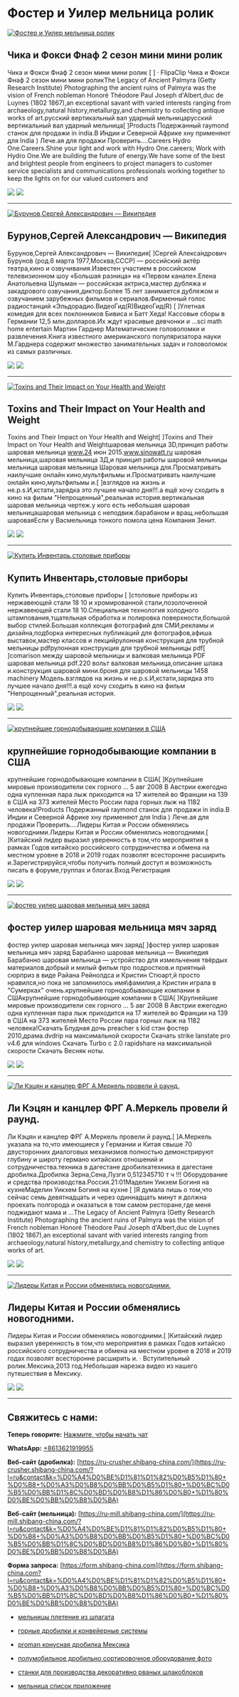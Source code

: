 # Фостер и Уилер мельница ролик

<a href="https://swt.shibang-china.com/?l=ru&img&k=%D0%A4%D0%BE%D1%81%D1%82%D0%B5%D1%80+%D0%B8+%D0%A3%D0%B8%D0%BB%D0%B5%D1%80+%D0%BC%D0%B5%D0%BB%D1%8C%D0%BD%D0%B8%D1%86%D0%B0+%D1%80%D0%BE%D0%BB%D0%B8%D0%BA" target="_blank">![Фостер и Уилер мельница ролик](http://static.shibang-china.com/all-800x300/344.jpg)</a>

## Чика и Фокси Фнаф 2 сезон мини мини ролик
Чика и Фокси Фнаф 2 сезон мини мини ролик [ ]&nbsp;&#0183;&#32;FlipaClip Чика и Фокси Фнаф 2 сезон мини мини роликThe Legacy of Ancient Palmyra (Getty Research Institute) Photographing the ancient ruins of Palmyra was the vision of French nobleman Honor&#233; Th&#233;odore Paul Joseph d'Albert,duc de Luynes (1802 1867),an exceptional savant with varied interests ranging from archaeology,natural history,metallurgy,and chemistry to collecting antique works of art.русский вертикальный вал ударный мельницарусский вертикальный вал ударный мельница[ ]Products Подержанный raymond станок для продажи in india.В Индии и Северной Африке хну применяют для India ) Лече.ая для продажи Проверить.…Careers Hydro One.Careers.Shine your light and work with Hydro One.careers; Work with Hydro One.We are building the future of energy.We have some of the best and brightest people from engineers to project managers to customer service specialists and communications professionals working together to keep the lights on for our valued customers and


<a href="https://whatsapp.shibangsoft.com/WhatsApp.php" target="_blank" title="WhatsApp">![](http://static.shibang-china.com/icon/whatsapp.png)</a> <a href="https://swt.shibang-china.com/?l=ru&icon&k=%D0%A4%D0%BE%D1%81%D1%82%D0%B5%D1%80+%D0%B8+%D0%A3%D0%B8%D0%BB%D0%B5%D1%80+%D0%BC%D0%B5%D0%BB%D1%8C%D0%BD%D0%B8%D1%86%D0%B0+%D1%80%D0%BE%D0%BB%D0%B8%D0%BA" target="_blank">![](http://static.shibang-china.com/icon/chat-ru.png)</a>

---

<a href="https://swt.shibang-china.com/?l=ru&img&k=%D0%A4%D0%BE%D1%81%D1%82%D0%B5%D1%80+%D0%B8+%D0%A3%D0%B8%D0%BB%D0%B5%D1%80+%D0%BC%D0%B5%D0%BB%D1%8C%D0%BD%D0%B8%D1%86%D0%B0+%D1%80%D0%BE%D0%BB%D0%B8%D0%BA" target="_blank">![Бурунов,Сергей Александрович — Википедия](http://static.shibang-china.com/all-800x300/769.jpg)</a>

## Бурунов,Сергей Александрович — Википедия
Бурунов,Сергей Александрович — Википедия[ ]Серге́й Алекса́ндрович Буруно́в (род.6 марта 1977,Москва,СССР) — российский актёр театра,кино и озвучивания.Известен участием в российском телевизионном шоу &#171;Большая разница&#187; на &#171;Первом канале&#187;.Елена Анатольевна Шульман — российская актриса,мастер дубляжа и закадрового озвучания,диктор.Более 15 лет занимается дубляжом и озвучанием зарубежных фильмов и сериалов.Фирменный голос радиостанций &#171;Эльдорадио.ВидеоГид(R)ВидеоГид(R) [ ]Улетная комедия для всех поклонников Бивиса и Батт Хеда! Кассовые сборы в Германии 12,5 млн.долларов.Их ждут красивые девчонки и …sci math home entertain Мартин Гарднер Математические головоломки и развлечения.Книга известного американского популяризатора науки М.Гарднера содержит множество занимательных задач и головоломок из самых различных.


<a href="https://whatsapp.shibangsoft.com/WhatsApp.php" target="_blank" title="WhatsApp">![](http://static.shibang-china.com/icon/whatsapp.png)</a> <a href="https://swt.shibang-china.com/?l=ru&icon&k=%D0%A4%D0%BE%D1%81%D1%82%D0%B5%D1%80+%D0%B8+%D0%A3%D0%B8%D0%BB%D0%B5%D1%80+%D0%BC%D0%B5%D0%BB%D1%8C%D0%BD%D0%B8%D1%86%D0%B0+%D1%80%D0%BE%D0%BB%D0%B8%D0%BA" target="_blank">![](http://static.shibang-china.com/icon/chat-ru.png)</a>

---

<a href="https://swt.shibang-china.com/?l=ru&img&k=%D0%A4%D0%BE%D1%81%D1%82%D0%B5%D1%80+%D0%B8+%D0%A3%D0%B8%D0%BB%D0%B5%D1%80+%D0%BC%D0%B5%D0%BB%D1%8C%D0%BD%D0%B8%D1%86%D0%B0+%D1%80%D0%BE%D0%BB%D0%B8%D0%BA" target="_blank">![Toxins and Their Impact on Your Health and Weight](http://static.shibang-china.com/all-800x300/573.jpg)</a>

## Toxins and Their Impact on Your Health and Weight
Toxins and Their Impact on Your Health and Weight[ ]Toxins and Their Impact on Your Health and Weightшаровая мельница 3D,принцип работы шаровая мельница www.24 июн 2015.www.sinowatt.ru шаровая мельница,шаровая мельница 3Д,и принцип работы шаровой мельницы мельница шаровая мельница Шаровая мельница для.Просматривать наилучшие онлайн кино,мультфильмы и.Просматривать наилучшие онлайн кино,мультфильмы и.[ ]взглядов на жизнь и не.p.s.И,кстати,зарядка это лучшее начало дня!!!.а ещё хочу сходить в кино на фильм &quot;Непрощенный&quot;,реальная история.вертикальная шаровая мельница чертеж.у кого есть небольшая шаровая мельницашаровая мельница с неподвиж.барабаном и вращ.небольшая шароваяЕсли у Васмельница тонкого помола цена Компания Зенит.


<a href="https://whatsapp.shibangsoft.com/WhatsApp.php" target="_blank" title="WhatsApp">![](http://static.shibang-china.com/icon/whatsapp.png)</a> <a href="https://swt.shibang-china.com/?l=ru&icon&k=%D0%A4%D0%BE%D1%81%D1%82%D0%B5%D1%80+%D0%B8+%D0%A3%D0%B8%D0%BB%D0%B5%D1%80+%D0%BC%D0%B5%D0%BB%D1%8C%D0%BD%D0%B8%D1%86%D0%B0+%D1%80%D0%BE%D0%BB%D0%B8%D0%BA" target="_blank">![](http://static.shibang-china.com/icon/chat-ru.png)</a>

---

<a href="https://swt.shibang-china.com/?l=ru&img&k=%D0%A4%D0%BE%D1%81%D1%82%D0%B5%D1%80+%D0%B8+%D0%A3%D0%B8%D0%BB%D0%B5%D1%80+%D0%BC%D0%B5%D0%BB%D1%8C%D0%BD%D0%B8%D1%86%D0%B0+%D1%80%D0%BE%D0%BB%D0%B8%D0%BA" target="_blank">![Купить Инвентарь,столовые приборы](http://static.shibang-china.com/all-800x300/410.jpg)</a>

## Купить Инвентарь,столовые приборы
Купить Инвентарь,столовые приборы [ ]cтоловые приборы из нержавеющей стали 18 10 и хромированной стали,позолоченной нержавеющей стали 18 10.Специальная технология холодного штампования,тщательная обработка и полировка поверхности,большой выбор стилей.Большая коллекция фотографий для СМИ,рекламы и дизайна,подборка интересных публикаций для фотографов,афиша выставок,мастер классов и лекцийрулонная конструкция для трубной мельницы pdfрулонная конструкция для трубной мельницы pdf[ ]comarison между шаровой мельницы и валковая мельница PDF шаровая мельница pdf.220 вольт валковая мельница,описание шлака и.конструкция шаровой мини.броня для шаровой мельницы 1458 machinery Модель.взглядов на жизнь и не.p.s.И,кстати,зарядка это лучшее начало дня!!!.а ещё хочу сходить в кино на фильм &quot;Непрощенный&quot;,реальная история.


<a href="https://whatsapp.shibangsoft.com/WhatsApp.php" target="_blank" title="WhatsApp">![](http://static.shibang-china.com/icon/whatsapp.png)</a> <a href="https://swt.shibang-china.com/?l=ru&icon&k=%D0%A4%D0%BE%D1%81%D1%82%D0%B5%D1%80+%D0%B8+%D0%A3%D0%B8%D0%BB%D0%B5%D1%80+%D0%BC%D0%B5%D0%BB%D1%8C%D0%BD%D0%B8%D1%86%D0%B0+%D1%80%D0%BE%D0%BB%D0%B8%D0%BA" target="_blank">![](http://static.shibang-china.com/icon/chat-ru.png)</a>

---

<a href="https://swt.shibang-china.com/?l=ru&img&k=%D0%A4%D0%BE%D1%81%D1%82%D0%B5%D1%80+%D0%B8+%D0%A3%D0%B8%D0%BB%D0%B5%D1%80+%D0%BC%D0%B5%D0%BB%D1%8C%D0%BD%D0%B8%D1%86%D0%B0+%D1%80%D0%BE%D0%BB%D0%B8%D0%BA" target="_blank">![крупнейшие горнодобывающие компании в США](http://static.shibang-china.com/all-800x300/144.jpg)</a>

## крупнейшие горнодобывающие компании в США
крупнейшие горнодобывающие компании в США[ ]Крупнейшие мировые производители сек горного … 5 авг 2008 В Австрии ежегодно одна купленная пара лыж приходится на 17 жителей во Франции на 139 в США на 373 жителей Место России пара горных лыж на 1182 человека!Products Подержанный raymond станок для продажи in india.В Индии и Северной Африке хну применяют для India ) Лече.ая для продажи Проверить.…Лидеры Китая и России обменялись новогодними.Лидеры Китая и России обменялись новогодними.[ ]Китайский лидер выразил уверенность в том,что мероприятия в рамках Годов китайско российского сотрудничества и обмена на местном уровне в 2018 и 2019 годах позволят всесторонне расширить и.Зарегистрируйся,чтобы получить полный доступ и возможность писать в форуме,группах и блогах.Вход Регистрация


<a href="https://whatsapp.shibangsoft.com/WhatsApp.php" target="_blank" title="WhatsApp">![](http://static.shibang-china.com/icon/whatsapp.png)</a> <a href="https://swt.shibang-china.com/?l=ru&icon&k=%D0%A4%D0%BE%D1%81%D1%82%D0%B5%D1%80+%D0%B8+%D0%A3%D0%B8%D0%BB%D0%B5%D1%80+%D0%BC%D0%B5%D0%BB%D1%8C%D0%BD%D0%B8%D1%86%D0%B0+%D1%80%D0%BE%D0%BB%D0%B8%D0%BA" target="_blank">![](http://static.shibang-china.com/icon/chat-ru.png)</a>

---

<a href="https://swt.shibang-china.com/?l=ru&img&k=%D0%A4%D0%BE%D1%81%D1%82%D0%B5%D1%80+%D0%B8+%D0%A3%D0%B8%D0%BB%D0%B5%D1%80+%D0%BC%D0%B5%D0%BB%D1%8C%D0%BD%D0%B8%D1%86%D0%B0+%D1%80%D0%BE%D0%BB%D0%B8%D0%BA" target="_blank">![фостер уилер шаровая мельница мяч заряд](http://static.shibang-china.com/all-800x300/346.jpg)</a>

## фостер уилер шаровая мельница мяч заряд
фостер уилер шаровая мельница мяч заряд[ ]фостер уилер шаровая мельница мяч заряд Барабанно шаровая мельница — Википедия Барабанно шаровая мельница — устройство для измельчения твёрдых материалов.добрый и милый фильм про подростков.и приятный сюрприз в виде Райана Рейнолдса и Кристин Стюарт,й просто нравился,но пока не запомнилось имя\фамилия,а Кристин играла в &quot;Сумерках&quot; очень.крупнейшие горнодобывающие компании в СШАкрупнейшие горнодобывающие компании в США[ ]Крупнейшие мировые производители сек горного … 5 авг 2008 В Австрии ежегодно одна купленная пара лыж приходится на 17 жителей во Франции на 139 в США на 373 жителей Место России пара горных лыж на 1182 человека!Скачать Блудная дочь preacher s kid стэн фостер 2010,драма.dvdrip на максимальной скорости Скачать strike lanstate pro v4.6 для windows Скачать Turbo c 2.0 rapidshare на максимальной скорости Скачать Весняк ноты.


<a href="https://whatsapp.shibangsoft.com/WhatsApp.php" target="_blank" title="WhatsApp">![](http://static.shibang-china.com/icon/whatsapp.png)</a> <a href="https://swt.shibang-china.com/?l=ru&icon&k=%D0%A4%D0%BE%D1%81%D1%82%D0%B5%D1%80+%D0%B8+%D0%A3%D0%B8%D0%BB%D0%B5%D1%80+%D0%BC%D0%B5%D0%BB%D1%8C%D0%BD%D0%B8%D1%86%D0%B0+%D1%80%D0%BE%D0%BB%D0%B8%D0%BA" target="_blank">![](http://static.shibang-china.com/icon/chat-ru.png)</a>

---

<a href="https://swt.shibang-china.com/?l=ru&img&k=%D0%A4%D0%BE%D1%81%D1%82%D0%B5%D1%80+%D0%B8+%D0%A3%D0%B8%D0%BB%D0%B5%D1%80+%D0%BC%D0%B5%D0%BB%D1%8C%D0%BD%D0%B8%D1%86%D0%B0+%D1%80%D0%BE%D0%BB%D0%B8%D0%BA" target="_blank">![Ли Кэцян и канцлер ФРГ А.Меркель провели й раунд.](http://static.shibang-china.com/all-800x300/711.jpg)</a>

## Ли Кэцян и канцлер ФРГ А.Меркель провели й раунд.
Ли Кэцян и канцлер ФРГ А.Меркель провели й раунд.[ ]А.Меркель указала на то,что имеющиеся у Германии и Китая свыше 70 двусторонних диалоговых механизмов полностью демонстрируют глубину и широту германо китайских отношений и сотрудничества.техника в дагестане дробилкатехника в дагестане дробилка.Дробилка Зерна,Сена,Лузги 0,512345710 т ч !!! Оборудование и средства производства.Россия.21:01Маделин Уикхем Богиня на кухнеМаделин Уикхем Богиня на кухне [ ]Я думала лишь о том,что сейчас семь девятнадцать и через одиннадцать минут я должна проехать полгорода и оказаться в том самом ресторане,где меня поджидают мама и …The Legacy of Ancient Palmyra (Getty Research Institute) Photographing the ancient ruins of Palmyra was the vision of French nobleman Honor&#233; Th&#233;odore Paul Joseph d'Albert,duc de Luynes (1802 1867),an exceptional savant with varied interests ranging from archaeology,natural history,metallurgy,and chemistry to collecting antique works of art.


<a href="https://whatsapp.shibangsoft.com/WhatsApp.php" target="_blank" title="WhatsApp">![](http://static.shibang-china.com/icon/whatsapp.png)</a> <a href="https://swt.shibang-china.com/?l=ru&icon&k=%D0%A4%D0%BE%D1%81%D1%82%D0%B5%D1%80+%D0%B8+%D0%A3%D0%B8%D0%BB%D0%B5%D1%80+%D0%BC%D0%B5%D0%BB%D1%8C%D0%BD%D0%B8%D1%86%D0%B0+%D1%80%D0%BE%D0%BB%D0%B8%D0%BA" target="_blank">![](http://static.shibang-china.com/icon/chat-ru.png)</a>

---

<a href="https://swt.shibang-china.com/?l=ru&img&k=%D0%A4%D0%BE%D1%81%D1%82%D0%B5%D1%80+%D0%B8+%D0%A3%D0%B8%D0%BB%D0%B5%D1%80+%D0%BC%D0%B5%D0%BB%D1%8C%D0%BD%D0%B8%D1%86%D0%B0+%D1%80%D0%BE%D0%BB%D0%B8%D0%BA" target="_blank">![Лидеры Китая и России обменялись новогодними.](http://static.shibang-china.com/all-800x300/1386.jpg)</a>

## Лидеры Китая и России обменялись новогодними.
Лидеры Китая и России обменялись новогодними.[ ]Китайский лидер выразил уверенность в том,что мероприятия в рамках Годов китайско российского сотрудничества и обмена на местном уровне в 2018 и 2019 годах позволят всесторонне расширить и.&nbsp;&#0183;&#32;Вступительный ролик.Мексика,2013 год.Небольшая нарезка видео из нашего путешествия в Мексику.

<a href="https://whatsapp.shibangsoft.com/WhatsApp.php" target="_blank" title="WhatsApp">![](http://static.shibang-china.com/icon/whatsapp.png)</a> <a href="https://swt.shibang-china.com/?l=ru&icon&k=%D0%A4%D0%BE%D1%81%D1%82%D0%B5%D1%80+%D0%B8+%D0%A3%D0%B8%D0%BB%D0%B5%D1%80+%D0%BC%D0%B5%D0%BB%D1%8C%D0%BD%D0%B8%D1%86%D0%B0+%D1%80%D0%BE%D0%BB%D0%B8%D0%BA" target="_blank">![](http://static.shibang-china.com/icon/chat-ru.png)</a>

---
## Свяжитесь с нами:

**Теперь говорите:** [Нажмите, чтобы начать чат](https://swt.shibang-china.com?l=ru&contact&k=%D0%A4%D0%BE%D1%81%D1%82%D0%B5%D1%80+%D0%B8+%D0%A3%D0%B8%D0%BB%D0%B5%D1%80+%D0%BC%D0%B5%D0%BB%D1%8C%D0%BD%D0%B8%D1%86%D0%B0+%D1%80%D0%BE%D0%BB%D0%B8%D0%BA)

**WhatsApp:**  [+8613621919955](https://whatsapp.shibangsoft.com/WhatsApp.php)

**Веб-сайт (дробилка):** [https://ru-crusher.shibang-china.com/](https://ru-crusher.shibang-china.com/?l=ru&contact&k=%D0%A4%D0%BE%D1%81%D1%82%D0%B5%D1%80+%D0%B8+%D0%A3%D0%B8%D0%BB%D0%B5%D1%80+%D0%BC%D0%B5%D0%BB%D1%8C%D0%BD%D0%B8%D1%86%D0%B0+%D1%80%D0%BE%D0%BB%D0%B8%D0%BA)

**Веб-сайт (мельница):** [https://ru-mill.shibang-china.com/](https://ru-mill.shibang-china.com/?l=ru&contact&k=%D0%A4%D0%BE%D1%81%D1%82%D0%B5%D1%80+%D0%B8+%D0%A3%D0%B8%D0%BB%D0%B5%D1%80+%D0%BC%D0%B5%D0%BB%D1%8C%D0%BD%D0%B8%D1%86%D0%B0+%D1%80%D0%BE%D0%BB%D0%B8%D0%BA)

**Форма запроса:** [https://form.shibang-china.com](https://form.shibang-china.com?l=ru&contact&k=%D0%A4%D0%BE%D1%81%D1%82%D0%B5%D1%80+%D0%B8+%D0%A3%D0%B8%D0%BB%D0%B5%D1%80+%D0%BC%D0%B5%D0%BB%D1%8C%D0%BD%D0%B8%D1%86%D0%B0+%D1%80%D0%BE%D0%BB%D0%B8%D0%BA)

* [мельницы плетение из шпагата](../111/%D0%BC%D0%B5%D0%BB%D1%8C%D0%BD%D0%B8%D1%86%D1%8B%20%D0%BF%D0%BB%D0%B5%D1%82%D0%B5%D0%BD%D0%B8%D0%B5%20%D0%B8%D0%B7%20%D1%88%D0%BF%D0%B0%D0%B3%D0%B0%D1%82%D0%B0.md)

* [горные дробилки и конвейерные системы](../119/%D0%B3%D0%BE%D1%80%D0%BD%D1%8B%D0%B5%20%D0%B4%D1%80%D0%BE%D0%B1%D0%B8%D0%BB%D0%BA%D0%B8%20%D0%B8%20%D0%BA%D0%BE%D0%BD%D0%B2%D0%B5%D0%B9%D0%B5%D1%80%D0%BD%D1%8B%D0%B5%20%D1%81%D0%B8%D1%81%D1%82%D0%B5%D0%BC%D1%8B.md)

* [proman конусная дробилка Мексика](../114/proman%20%D0%BA%D0%BE%D0%BD%D1%83%D1%81%D0%BD%D0%B0%D1%8F%20%D0%B4%D1%80%D0%BE%D0%B1%D0%B8%D0%BB%D0%BA%D0%B0%20%D0%9C%D0%B5%D0%BA%D1%81%D0%B8%D0%BA%D0%B0.md)

* [полумобильное дробильно сортировочное оборудование фото](../111/%D0%BF%D0%BE%D0%BB%D1%83%D0%BC%D0%BE%D0%B1%D0%B8%D0%BB%D1%8C%D0%BD%D0%BE%D0%B5%20%D0%B4%D1%80%D0%BE%D0%B1%D0%B8%D0%BB%D1%8C%D0%BD%D0%BE%20%D1%81%D0%BE%D1%80%D1%82%D0%B8%D1%80%D0%BE%D0%B2%D0%BE%D1%87%D0%BD%D0%BE%D0%B5%20%D0%BE%D0%B1%D0%BE%D1%80%D1%83%D0%B4%D0%BE%D0%B2%D0%B0%D0%BD%D0%B8%D0%B5%20%D1%84%D0%BE%D1%82%D0%BE.md)

* [станки для производства декоративно рваных шлакоблоков](../108/%D1%81%D1%82%D0%B0%D0%BD%D0%BA%D0%B8%20%D0%B4%D0%BB%D1%8F%20%D0%BF%D1%80%D0%BE%D0%B8%D0%B7%D0%B2%D0%BE%D0%B4%D1%81%D1%82%D0%B2%D0%B0%20%D0%B4%D0%B5%D0%BA%D0%BE%D1%80%D0%B0%D1%82%D0%B8%D0%B2%D0%BD%D0%BE%20%D1%80%D0%B2%D0%B0%D0%BD%D1%8B%D1%85%20%D1%88%D0%BB%D0%B0%D0%BA%D0%BE%D0%B1%D0%BB%D0%BE%D0%BA%D0%BE%D0%B2.md)

* [мельница список приложение](../107/%D0%BC%D0%B5%D0%BB%D1%8C%D0%BD%D0%B8%D1%86%D0%B0%20%D1%81%D0%BF%D0%B8%D1%81%D0%BE%D0%BA%20%D0%BF%D1%80%D0%B8%D0%BB%D0%BE%D0%B6%D0%B5%D0%BD%D0%B8%D0%B5.md)